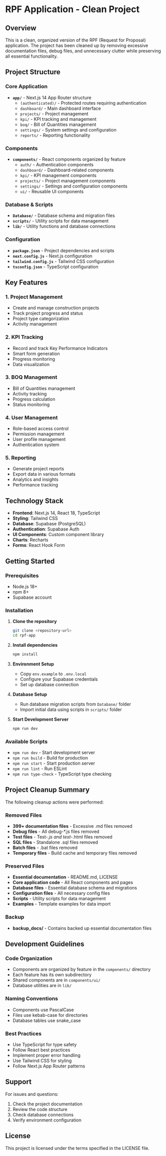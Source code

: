 # RPF Application - Clean Project

## Overview
This is a clean, organized version of the RPF (Request for Proposal) application. The project has been cleaned up by removing excessive documentation files, debug files, and unnecessary clutter while preserving all essential functionality.

## Project Structure

### Core Application
- **`app/`** - Next.js 14 App Router structure
  - `(authenticated)/` - Protected routes requiring authentication
  - `dashboard/` - Main dashboard interface
  - `projects/` - Project management
  - `kpi/` - KPI tracking and management
  - `boq/` - Bill of Quantities management
  - `settings/` - System settings and configuration
  - `reports/` - Reporting functionality

### Components
- **`components/`** - React components organized by feature
  - `auth/` - Authentication components
  - `dashboard/` - Dashboard-related components
  - `kpi/` - KPI management components
  - `projects/` - Project management components
  - `settings/` - Settings and configuration components
  - `ui/` - Reusable UI components

### Database & Scripts
- **`Database/`** - Database schema and migration files
- **`scripts/`** - Utility scripts for data management
- **`lib/`** - Utility functions and database connections

### Configuration
- **`package.json`** - Project dependencies and scripts
- **`next.config.js`** - Next.js configuration
- **`tailwind.config.js`** - Tailwind CSS configuration
- **`tsconfig.json`** - TypeScript configuration

## Key Features

### 1. Project Management
- Create and manage construction projects
- Track project progress and status
- Project type categorization
- Activity management

### 2. KPI Tracking
- Record and track Key Performance Indicators
- Smart form generation
- Progress monitoring
- Data visualization

### 3. BOQ Management
- Bill of Quantities management
- Activity tracking
- Progress calculation
- Status monitoring

### 4. User Management
- Role-based access control
- Permission management
- User profile management
- Authentication system

### 5. Reporting
- Generate project reports
- Export data in various formats
- Analytics and insights
- Performance tracking

## Technology Stack

- **Frontend**: Next.js 14, React 18, TypeScript
- **Styling**: Tailwind CSS
- **Database**: Supabase (PostgreSQL)
- **Authentication**: Supabase Auth
- **UI Components**: Custom component library
- **Charts**: Recharts
- **Forms**: React Hook Form

## Getting Started

### Prerequisites
- Node.js 18+ 
- npm 8+
- Supabase account

### Installation

1. **Clone the repository**
   ```bash
   git clone <repository-url>
   cd rpf-app
   ```

2. **Install dependencies**
   ```bash
   npm install
   ```

3. **Environment Setup**
   - Copy `env.example` to `.env.local`
   - Configure your Supabase credentials
   - Set up database connection

4. **Database Setup**
   - Run database migration scripts from `Database/` folder
   - Import initial data using scripts in `scripts/` folder

5. **Start Development Server**
   ```bash
   npm run dev
   ```

### Available Scripts

- `npm run dev` - Start development server
- `npm run build` - Build for production
- `npm run start` - Start production server
- `npm run lint` - Run ESLint
- `npm run type-check` - TypeScript type checking

## Project Cleanup Summary

The following cleanup actions were performed:

### Removed Files
- **399+ documentation files** - Excessive .md files removed
- **Debug files** - All debug-*.js files removed
- **Test files** - Test-*.js and test-*.html files removed
- **SQL files** - Standalone .sql files removed
- **Batch files** - .bat files removed
- **Temporary files** - Build cache and temporary files removed

### Preserved Files
- **Essential documentation** - README.md, LICENSE
- **Core application code** - All React components and pages
- **Database files** - Essential database schema and migrations
- **Configuration files** - All necessary config files
- **Scripts** - Utility scripts for data management
- **Examples** - Template examples for data import

### Backup
- **backup_docs/** - Contains backed up essential documentation files

## Development Guidelines

### Code Organization
- Components are organized by feature in the `components/` directory
- Each feature has its own subdirectory
- Shared components are in `components/ui/`
- Database utilities are in `lib/`

### Naming Conventions
- Components use PascalCase
- Files use kebab-case for directories
- Database tables use snake_case

### Best Practices
- Use TypeScript for type safety
- Follow React best practices
- Implement proper error handling
- Use Tailwind CSS for styling
- Follow Next.js App Router patterns

## Support

For issues and questions:
1. Check the project documentation
2. Review the code structure
3. Check database connections
4. Verify environment configuration

## License

This project is licensed under the terms specified in the LICENSE file.